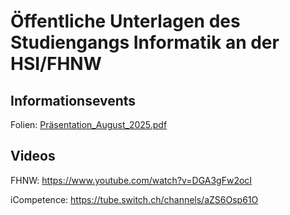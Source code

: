 # Öffentliche Unterlagen des Studiengangs Informatik an der HSI/FHNW

## Informationsevents

Folien: [Präsentation_August_2025.pdf](Files/Pr%C3%A4sentation_August_2025.pdf)

## Videos

FHNW: https://www.youtube.com/watch?v=DGA3gFw2ocI

iCompetence: https://tube.switch.ch/channels/aZS6Osp61O